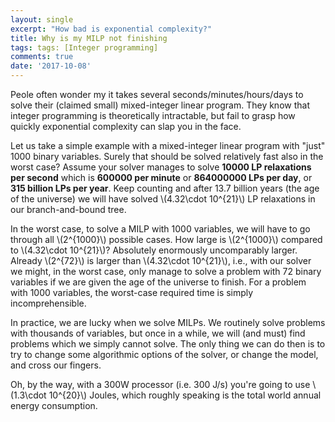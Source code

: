 ```yaml
---
layout: single
excerpt: "How bad is exponential complexity?"
title: Why is my MILP not finishing
tags: tags: [Integer programming]
comments: true
date: '2017-10-08'
---
```


Peole often wonder my it takes several seconds/minutes/hours/days to solve their (claimed small) mixed-integer linear program. They know that integer programming is theoretically intractable, but fail to grasp how quickly exponential complexity can slap you in the face.

Let us take a simple example with a mixed-integer linear program with "just" 1000 binary variables. Surely that should be solved relatively fast also in the worst case? Assume your solver  manages to solve **10000 LP relaxations per second** which is **600000 per minute** or **864000000 LPs per day**, or **315 billion LPs per year**. Keep counting and after 13.7 billion years (the age of the universe) we will have solved \\(4.32\cdot 10^{21}\\) LP relaxations in our branch-and-bound tree.

In the worst case, to solve a MILP with 1000 variables, we will have to go through all \\(2^{1000}\\) possible cases. How large is \\(2^{1000}\\) compared to \\(4.32\cdot 10^{21}\\)? Absolutely enormously uncomparably larger. Already \\(2^{72}\\) is larger than  \\(4.32\cdot 10^{21}\\), i.e., with our solver we might, in the worst case, only manage to solve a problem with 72 binary variables if we are given the age of the universe to finish. For a problem with 1000 variables, the worst-case required time is simply incomprehensible.

In practice, we are lucky when we solve MILPs. We routinely solve problems with thousands of variables, but once in a while, we will (and must) find problems which we simply cannot solve. The only thing we can do then is to try to change some algorithmic options of the solver, or change the model, and cross our fingers.

Oh, by the way, with a 300W processor (i.e. 300 J/s) you're going to use \\(1.3\cdot 10^{20}\\) Joules, which roughly speaking is the total world annual energy consumption.

